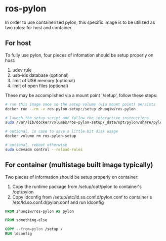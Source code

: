 # ros-pylon

In order to use containerized pylon, this specific image is to be utilized as two roles: for host and container.

## For host

To fully use pylon, four pieces of infomation should be setup properly on host:

1. udev rule
1. usb-ids database (optional)
1. limit of USB memory (optional)
1. limit of open files (optional)

These may be accomplished via a mount point '/setup', follow these steps:

```bash
# run this image once so the setup volume (via mount point) persists
docker run --rm -v ros-pylon-setup:/setup zhuoqiw/ros-pylon

# launch the setup script and follow the interactive instructions
sudo /var/lib/docker/volumes/ros-pylon-setup/_data/opt/pylon/share/pylon/setup-usb.sh

# optional, in case to save a little bit disk usage
docker volume rm ros-pylon-setup

# optional, reboot otherwise
sudo udevadm control --reload-rules
```

## For container (multistage built image typically)

Two pieces of information should be setup properly on container:

1. Copy the runtime package from /setup/opt/pylon to container's /opt/pylon
1. Copy ldconfig from /setup/etc/ld.so.conf.d/pylon.conf to container's /etc/ld.so.conf.d/pylon.conf and run ldconfig

```Dockerfile
FROM zhuoqiw/ros-pylon AS pylon

FROM something-else

COPY --from=pylon /setup /
RUN ldconfig
```
